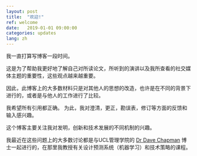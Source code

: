 ```yaml
---
layout: post
title:  "欢迎!"
ref: welcome
date:   2019-01-01 09:00:00
categories: updates
lang: zh
---
```


我一直打算写博客一段时间。

这是为了帮助我更好地了解自己对所读论文，所听到的演讲以及我所查看的社交媒体主题的重要性，这些观点越来越重要。

因此，此博客上的大多数材料只是对其他人的思想的改造，也许是在不同的背景下进行的，或者是与他人的工作进行了比较。

我希望所有引用都正确。 为此，我对澄清，更正，勘误表，修订等方面的反馈和输入感兴趣。

这个博客主要关注我对发明，创新和技术发展的不同机制的兴趣。

我最近在这些问题上的大多数讨论都是与UCL管理学院的 [Dr Dave Chapman](https://www.mgmt.ucl.ac.uk/people/davidchapman) 博士一起进行的，在那里我教授有关设计预测系统（机器学习）和技术策略的课程。
